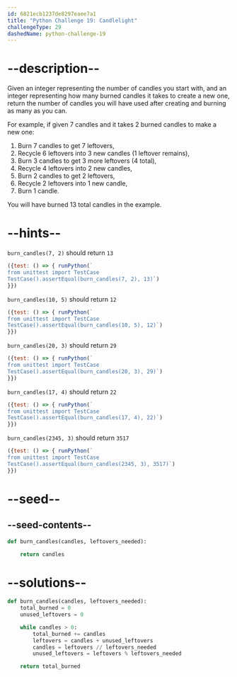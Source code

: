 ```yaml
---
id: 6821ecb1237de8297eaee7a1
title: "Python Challenge 19: Candlelight"
challengeType: 29
dashedName: python-challenge-19
---
```


# --description--

Given an integer representing the number of candles you start with, and an integer representing how many burned candles it takes to create a new one, return the number of candles you will have used after creating and burning as many as you can.

For example, if given 7 candles and it takes 2 burned candles to make a new one:

1. Burn 7 candles to get 7 leftovers,
2. Recycle 6 leftovers into 3 new candles (1 leftover remains),
3. Burn 3 candles to get 3 more leftovers (4 total),
4. Recycle 4 leftovers into 2 new candles,
5. Burn 2 candles to get 2 leftovers,
6. Recycle 2 leftovers into 1 new candle,
7. Burn 1 candle.

You will have burned 13 total candles in the example.

# --hints--

`burn_candles(7, 2)` should return `13`

```js
({test: () => { runPython(`
from unittest import TestCase
TestCase().assertEqual(burn_candles(7, 2), 13)`)
}})
```

`burn_candles(10, 5)` should return `12`

```js
({test: () => { runPython(`
from unittest import TestCase
TestCase().assertEqual(burn_candles(10, 5), 12)`)
}})
```

`burn_candles(20, 3)` should return `29`

```js
({test: () => { runPython(`
from unittest import TestCase
TestCase().assertEqual(burn_candles(20, 3), 29)`)
}})
```

`burn_candles(17, 4)` should return `22`

```js
({test: () => { runPython(`
from unittest import TestCase
TestCase().assertEqual(burn_candles(17, 4), 22)`)
}})
```

`burn_candles(2345, 3)` should return `3517`

```js
({test: () => { runPython(`
from unittest import TestCase
TestCase().assertEqual(burn_candles(2345, 3), 3517)`)
}})
```

# --seed--

## --seed-contents--

```py
def burn_candles(candles, leftovers_needed):

    return candles
```

# --solutions--

```py
def burn_candles(candles, leftovers_needed):
    total_burned = 0
    unused_leftovers = 0

    while candles > 0:
        total_burned += candles
        leftovers = candles + unused_leftovers
        candles = leftovers // leftovers_needed
        unused_leftovers = leftovers % leftovers_needed

    return total_burned
```
